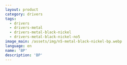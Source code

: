 ```yaml
---
layout: product
category: drivers
tags:
  - drivers
  - drivers-metal
  - drivers-metal-black-nickel
  - drivers-metal-black-nickel-no5
image_main: /assets/img/n5-metal-black-nickel-bp.webp
language: en
name: 'BP'
description: 'BP'
---
```

